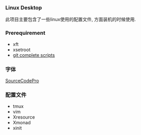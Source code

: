 [sourceCodePro]: https://github.com/adobe-fonts/source-code-pro "Source Code Pro Website"
[gitcomplete]: https://github.com/git/git/tree/master/contrib/completion "Git Complete Scripts"
### Linux Desktop  
此项目主要包含了一些linux使用的配置文件, 方面装机的时候使用.  
  
### Prerequirement  
* xft  
* xsetroot
* [git complete scripts][gitcomplete]
  
### 字体  
[SourceCodePro][sourceCodePro]  
  
### 配置文件  
* tmux  
* vim  
* Xresource  
* Xmonad
* xinit
